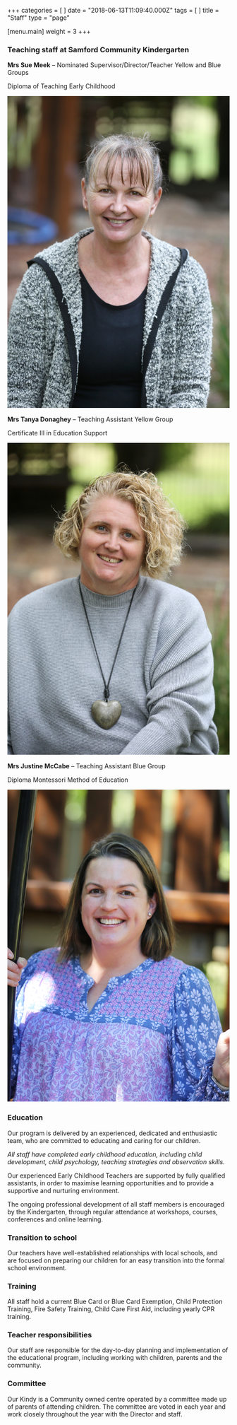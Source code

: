 +++
categories = [ ]
date = "2018-06-13T11:09:40.000Z"
tags = [ ]
title = "Staff"
type = "page"

[menu.main]
weight = 3
+++

### Teaching staff at Samford Community Kindergarten

**Mrs Sue Meek** – Nominated Supervisor/Director/Teacher Yellow and Blue Groups

Diploma of Teaching Early Childhood

![](/uploads/555A6168.JPG)

**Mrs Tanya Donaghey** – Teaching Assistant Yellow Group

Certificate III in Education Support

![](/uploads/555A6162.JPG)

**Mrs Justine McCabe** – Teaching Assistant Blue Group

Diploma Montessori Method of Education

![](/uploads/555A7680.JPG)

### Education

Our program is delivered by an experienced, dedicated and enthusiastic team, who are committed to educating and caring for our children.

*All staff have completed early childhood education, including child development, child psychology, teaching strategies and observation skills.*

Our experienced Early Childhood Teachers are supported by fully qualified assistants, in order to maximise learning opportunities and to provide a supportive and nurturing environment.

The ongoing professional development of all staff members is encouraged by the Kindergarten, through regular attendance at workshops, courses, conferences and online learning.

### Transition to school

Our teachers have well-established relationships with local schools, and are focused on preparing our children for an easy transition into the formal school environment.

### Training

All staff hold a current Blue Card or Blue Card Exemption, Child Protection Training, Fire Safety Training, Child Care First Aid, including yearly CPR training.

### Teacher responsibilities

Our staff are responsible for the day-to-day planning and implementation of the educational program, including working with children, parents and the community.

### Committee

Our Kindy is a Community owned centre operated by a committee made up of parents of attending children. The committee are voted in each year and work closely throughout the year with the Director and staff.

